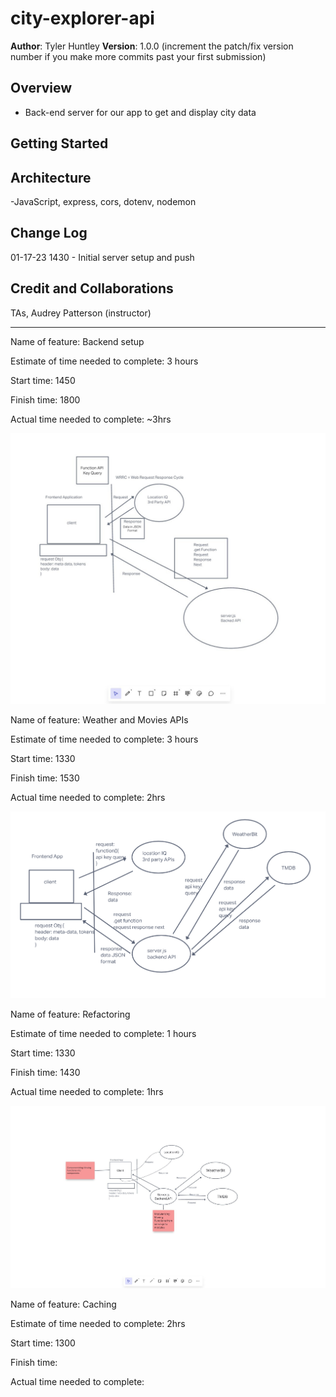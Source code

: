 # city-explorer-api

**Author**: Tyler Huntley
**Version**: 1.0.0 (increment the patch/fix version number if you make more commits past your first submission)

## Overview

- Back-end server for our app to get and display city data
<!-- Provide a high level overview of what this application is and why you are building it, beyond the fact that it's an assignment for this class. (i.e. What's your problem domain?) -->

## Getting Started


<!-- What are the steps that a user must take in order to build this app on their own machine and get it running? -->

## Architecture

-JavaScript, express, cors, dotenv, nodemon
<!-- Provide a detailed description of the application design. What technologies (languages, libraries, etc) you're using, and any other relevant design information. -->

## Change Log

01-17-23 1430 - Initial server setup and push
<!-- Use this area to document the iterative changes made to your application as each feature is successfully implemented. Use time stamps. Here's an example:

01-01-2001 4:59pm - Application now has a fully-functional express server, with a GET route for the location resource. -->

## Credit and Collaborations

TAs, Audrey Patterson (instructor)
<!-- Give credit (and a link) to other people or resources that helped you build this application. -->

---------------------------------------------------------------

Name of feature: Backend setup

Estimate of time needed to complete: 3 hours

Start time: 1450

Finish time: 1800

Actual time needed to complete: ~3hrs

![Whiteboard](img/WRRC-Whiteboard-Screenshot.jpg)

Name of feature: Weather and Movies APIs

Estimate of time needed to complete: 3 hours

Start time: 1330

Finish time: 1530

Actual time needed to complete: 2hrs

![Whiteboard](img/WhiteboardLab08.png)

Name of feature: Refactoring

Estimate of time needed to complete: 1 hours

Start time: 1330

Finish time: 1430

Actual time needed to complete: 1hrs

![Whiteboard](img/WRRC%20Screenshot%20Lab%209.jpg)

Name of feature: Caching

Estimate of time needed to complete: 2hrs

Start time: 1300

Finish time: 

Actual time needed to complete: 
